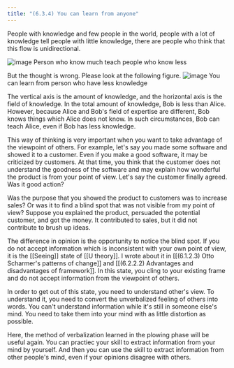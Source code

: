 ```yaml
---
title: "(6.3.4) You can learn from anyone"
---
```


People with knowledge and few people in the world, people with a lot of knowledge tell people with little knowledge, there are people who think that this flow is unidirectional.

![image](https://gyazo.com/7ec58923a8d2fcb4aab553fa2e142824/thumb/1000)
Person who know much teach people who know less

But the thought is wrong. Please look at the following figure.
![image](https://gyazo.com/c8966bf82b160766e2dcc82e30716323/thumb/1000)
You can learn from person who have less knowledge

The vertical axis is the amount of knowledge, and the horizontal axis is the field of knowledge. In the total amount of knowledge, Bob is less than Alice. However, because Alice and Bob's field of expertise are different, Bob knows things which Alice does not know. In such circumstances, Bob can teach Alice, even if Bob has less knowledge.

This way of thinking is very important when you want to take advantage of the viewpoint of others. For example, let's say you made some software and showed it to a customer. Even if you make a good software, it may be criticized by customers. At that time, you think that the customer does not understand the goodness of the software and may explain how wonderful the product is from your point of view. Let's say the customer finally agreed. Was it good action?

Was the purpose that you showed the product to customers was to increase sales? Or was it to find a blind spot that was not visible from my point of view? Suppose you explained the product, persuaded the potential customer, and got the money. It contributed to sales, but it did not contribute to brush up ideas.

The difference in opinion is the opportunity to notice the blind spot. If you do not accept information which is inconsistent with your own point of view, it is the [[Seeing]] state of [[U theory]]. I wrote about it in [[(6.1.2.3) Otto Scharmer's patterns of change]] and [[(6.2.2.2) Advantages and disadvantages of framework]]. In this state, you cling to your existing frame and do not accept information from the viewpoint of others.

In order to get out of this state, you need to understand other's view. To understand it, you need to convert the unverbalized feeling of others into words. You can't understand information while it's still in someone else's mind. You need to take them into your mind with as little distortion as possible.

Here, the method of verbalization learned in the plowing phase will be useful again. You can practiec your skill to extract information from your mind by yourself. And then you can use the skill to extract information from other people's mind, even if your opinions disagree with others.